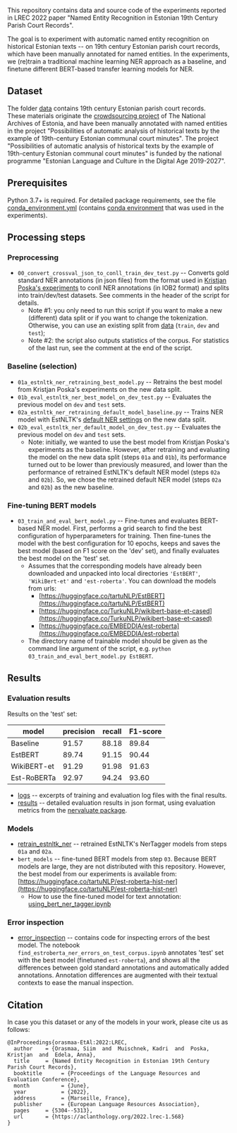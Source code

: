 This repository contains data and source code of the experiments reported in LREC 2022 paper "Named Entity Recognition in Estonian 19th Century Parish Court Records".

The goal is to experiment with automatic named entity recognition on historical Estonian texts -- on 19th century Estonian parish court records, which have been manually annotated for named entities.
In the experiments, we (re)train a traditional machine learning NER approach as a baseline, and finetune different BERT-based transfer learning models for NER. 

## Dataset

The folder [data](data) contains 19th century Estonian parish court records.  
These materials originate the [crowdsourcing project](https://www.ra.ee/vallakohtud/) of The National Archives of Estonia,  and have been manually annotated with named entities in the project "Possibilities of automatic analysis of historical texts by the example of 19th-century Estonian communal court minutes".
The project "Possibilities of automatic analysis of historical texts by the example of 19th-century Estonian communal court minutes" is funded by the national programme "Estonian Language and Culture in the Digital Age 2019-2027".

## Prerequisites

Python 3.7+ is required. 
For detailed package requirements, see the file [conda_environment.yml](conda_environment.yml) (contains [conda environment](https://docs.conda.io/projects/conda/en/latest/user-guide/concepts/environments.html) that was used in the experiments).



## Processing steps

### Preprocessing

* `00_convert_crossval_json_to_conll_train_dev_test.py` -- Converts gold standard NER annotations (in json files) from the format used in [Kristjan Poska's experiments](https://github.com/pxska/bakalaureus/) to conll NER annotations (in IOB2 format) and splits into train/dev/test datasets. See comments in the header of the script for details.
	* Note #1: you only need to run this script if you want to make a new (different) data split or if you want to change the tokenization. Otherwise, you can use an existing split from [data](data) (`train`, `dev` and `test`); 
	* Note #2: the script also outputs statistics of the corpus. For statistics of the last run, see the comment at the end of the script.

### Baseline (selection)

* `01a_estnltk_ner_retraining_best_model.py` -- Retrains the best model from Kristjan Poska's experiments on the new data split.
* `01b_eval_estnltk_ner_best_model_on_dev_test.py` -- Evaluates the previous model on `dev` and `test` sets.
* `02a_estnltk_ner_retraining_default_model_baseline.py` -- Trains NER model with EstNLTK's [default NER settings](https://github.com/estnltk/estnltk/tree/417c2ee4303a1a03650e703acb280e06883508d9/estnltk/taggers/estner/models/py3_default) on the new data split.
* `02b_eval_estnltk_ner_default_model_on_dev_test.py` -- Evaluates the previous model on `dev` and `test` sets.
	* Note: initially, we wanted to use the best model from Kristjan Poska's experiments as the baseline. However, after   retraining and evaluating the model on the new data split (steps `01a` and `01b`), its performance turned out to be lower than previously measured, and lower than the performance of retrained EstNLTK's default NER model (steps `02a` and `02b`). So, we chose the retrained default NER model (steps `02a` and `02b`) as the new baseline.

### Fine-tuning BERT models

* `03_train_and_eval_bert_model.py` -- Fine-tunes and evaluates BERT-based NER model. First, performs a grid search to find the best configuration of hyperparameters for training. Then fine-tunes the model with the best configuration for 10 epochs, keeps and saves the best model (based on F1 score on the 'dev' set), and finally evaluates the best model on the 'test' set.
	* Assumes that the corresponding models have already been downloaded and unpacked into local directories `'EstBERT'`, `'WikiBert-et'` and `'est-roberta'`. You can download the models from urls: 
		* [https://huggingface.co/tartuNLP/EstBERT](https://huggingface.co/tartuNLP/EstBERT)
		* [https://huggingface.co/TurkuNLP/wikibert-base-et-cased](https://huggingface.co/TurkuNLP/wikibert-base-et-cased)
		* [https://huggingface.co/EMBEDDIA/est-roberta](https://huggingface.co/EMBEDDIA/est-roberta) 
	* The directory name of trainable model should be given as the command line argument of the script, e.g. `python  03_train_and_eval_bert_model.py EstBERT`.

## Results

### Evaluation results

Results on the 'test' set:

| model       | precision | recall | F1-score |
|---          |---        |---     |---       |
| Baseline    | 91.57     | 88.18  | 89.84    |
| EstBERT     | 89.74     | 91.15  | 90.44    |
| WikiBERT-et | 91.29     | 91.98  | 91.63    |
| Est-RoBERTa | 92.97     | 94.24  | 93.60    |


* [logs](logs) -- excerpts of training and evaluation log files with the final results.
* [results](results) -- detailed evaluation results in json format, using evaluation metrics from the [nervaluate package](https://github.com/MantisAI/nervaluate).

### Models

* [retrain\_estnltk\_ner](retrain_estnltk_ner) -- retrained EstNLTK's NerTagger models from steps `01a` and `02a`.
* `bert_models` -- fine-tuned BERT models from step `03`. Because BERT models are large, they are not distributed with this repository. However, the best model from our experiments is available from: [https://huggingface.co/tartuNLP/est-roberta-hist-ner](https://huggingface.co/tartuNLP/est-roberta-hist-ner)
	* How to use the fine-tuned model for text annotation: [using\_bert\_ner\_tagger.ipynb](using_bert_ner_tagger.ipynb)   

### Error inspection

* [error_inspection](error_inspection) -- contains code for inspecting errors of the best model. The notebook `find_estroberta_ner_errors_on_test_corpus.ipynb` annotates 'test' set with the best model (finetuned `est-roberta`), and shows all the differences between gold standard annotations and automatically added annotations. Annotation differences are augmented with their textual contexts to ease the manual inspection. 

## Citation

In case you this dataset or any of the models in your work, please cite us as follows:
	
	@InProceedings{orasmaa-EtAl:2022:LREC,
	  author    = {Orasmaa, Siim  and  Muischnek, Kadri  and  Poska, Kristjan  and  Edela, Anna},
	  title     = {Named Entity Recognition in Estonian 19th Century Parish Court Records},
	  booktitle      = {Proceedings of the Language Resources and Evaluation Conference},
	  month          = {June},
	  year           = {2022},
	  address        = {Marseille, France},
	  publisher      = {European Language Resources Association},
	  pages     = {5304--5313},
	  url       = {https://aclanthology.org/2022.lrec-1.568}
	}